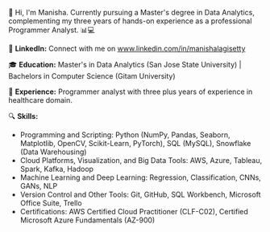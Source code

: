 👋 Hi, I'm Manisha. Currently pursuing a Master's degree in Data Analytics, complementing my three years of hands-on experience as a professional Programmer Analyst. 📊💻

🔗 **LinkedIn:** Connect with me on www.linkedin.com/in/manishalagisetty 

🎓 **Education:** Master's in Data Analytics (San Jose State University) | Bachelors in Computer Science (Gitam         University)

💼 **Experience:** Programmer analyst with three plus years of experience in healthcare domain. 

🔍 **Skills:**
- Programming and Scripting: Python (NumPy, Pandas, Seaborn, Matplotlib, OpenCV, Scikit-Learn, PyTorch), SQL (MySQL), Snowflake (Data Warehousing)
- Cloud Platforms, Visualization, and Big Data Tools: AWS, Azure, Tableau, Spark, Kafka, Hadoop
- Machine Learning and Deep Learning: Regression, Classification, CNNs, GANs, NLP
- Version Control and Other Tools: Git, GitHub, SQL Workbench, Microsoft Office Suite, Trello
- Certifications: AWS Certified Cloud Practitioner (CLF-C02), Certified Microsoft Azure Fundamentals (AZ-900)




